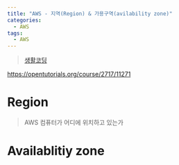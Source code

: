 ```yaml
---
title: "AWS - 지역(Region) & 가용구역(avilability zone)"
categories:
  - AWS
tags:
  - AWS
---
```


> [생활코딩](https://opentutorials.org/course/2717)

https://opentutorials.org/course/2717/11271

# Region
> AWS 컴퓨터가 어디에 위치하고 있는가  


# Availablitiy zone
